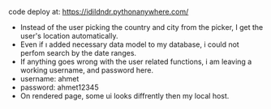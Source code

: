 code deploy at: https://idildndr.pythonanywhere.com/
- Instead of the user picking the country and city from the picker, I get the user's location automatically.
- Even if ı added necessary data model to my database, i could not perfom search by the date ranges.
- If anything goes wrong with the user related functions, i am leaving a working username, and password here.
- username: ahmet
- password: ahmet12345
- On rendered page, some ui looks diffrently then my local host.

